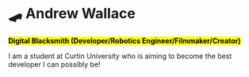 # 🛹 Andrew Wallace

<mark>**Digital Blacksmith (Developer/Robotics Engineer/Filmmaker/Creator)**</mark>

I am a student at Curtin University who is aiming to become the best developer I can possibly be!